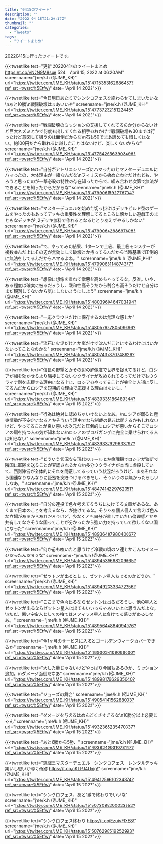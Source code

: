 ```yaml
---
title: "0415のツイート"
description: ""
date: "2022-04-15T21:20:17Z"
thumbnail: ""
categories:
  - "Tweets"
tags:
  - "ツイートまとめ"
---
```

20220415に行ったツイートです。
<!--more-->
{{<tweetlike text=\"更新 20220414のツイートまとめ https://t.co/vN2N9M8sue 524　April 15, 2022 at 06:20AM\" screenname=\"jme/k.h (@JME_KH)\" url=\"https://twitter.com/JME_KH/status/1514715353162686467?ref_src=twsrc%5Etfw\" date=\"April 14 2022\">}}

{{<tweetlike text=\"今日明日あたりでシンクロフェスを終わらせてしまいたいな\nあと10勝\n戦闘破壊はまあいいや\" screenname=\"jme/k.h (@JME_KH)\" url=\"https://twitter.com/JME_KH/status/1514773723215122445?ref_src=twsrc%5Etfw\" date=\"April 14 2022\">}}

{{<tweetlike text=\"戦闘破壊のミッションの支援してくれてるのか分からないけど巨大ネズミとかで何度も出してくれる相手のおかげで戦闘破壊も30までは行ったけど意図して狙うのは面倒だからな\n石も50でまあ諦めても惜しくはない。約100円だから取れるに越したことはないけど、楽しくないからな\" screenname=\"jme/k.h (@JME_KH)\" url=\"https://twitter.com/JME_KH/status/1514775426563903496?ref_src=twsrc%5Etfw\" date=\"April 14 2022\">}}

{{<tweetlike text=\"自分がアトリエシリーズにハマったのとマスターデュエルにハマったの、大体理由が一緒なんだな\nフィリスから始めたわけだけれども、やろうと思ったのが一撃必殺の特性の存在知ったからで、組み合わせ次第で無法ができることを知ったからだからな\" screenname=\"jme/k.h (@JME_KH)\" url=\"https://twitter.com/JME_KH/status/1514799061592776704?ref_src=twsrc%5Etfw\" date=\"April 14 2022\">}}

{{<tweetlike text=\"マスターデュエルを始めた切っ掛けはデッキビルド型のゲームをやったのもあってデッキの重要性を理解してるところに懐かしい遊戯王のまともなデッキが1,2デッキ無料で作れるとなるととりあえずやるしかない\" screenname=\"jme/k.h (@JME_KH)\" url=\"https://twitter.com/JME_KH/status/1514799064268697608?ref_src=twsrc%5Etfw\" date=\"April 14 2022\">}}

{{<tweetlike text=\"で、やってみた結果、1ターンで上級、最上級モンスターが複数並んだ上にその辺が無効にして破壊とか持ってるんだから当時基準で圧倒的に無法をしてるんだからハマるよね。\" screenname=\"jme/k.h (@JME_KH)\" url=\"https://twitter.com/JME_KH/status/1514799068114874377?ref_src=twsrc%5Etfw\" date=\"April 14 2022\">}}

{{<tweetlike text=\"想像に想像を重ねて憎悪を高めちゃってるな。反省。いや、ある程度は確実に被るだろうし、親和性高そうだから割合も高そうだけど自分はまだ観測してないから気にしないようにしよう\" screenname=\"jme/k.h (@JME_KH)\" url=\"https://twitter.com/JME_KH/status/1514803960464703494?ref_src=twsrc%5Etfw\" date=\"April 14 2022\">}}

{{<tweetlike text=\"一応クラウドだけに保存するのは無理な感じか\" screenname=\"jme/k.h (@JME_KH)\" url=\"https://twitter.com/JME_KH/status/1514805763780509696?ref_src=twsrc%5Etfw\" date=\"April 14 2022\">}}

{{<tweetlike text=\"流石に火災だけとか嵐だけで沈んだことにするわけにはいかないってことなのかな\" screenname=\"jme/k.h (@JME_KH)\" url=\"https://twitter.com/JME_KH/status/1514807437370748929?ref_src=twsrc%5Etfw\" date=\"April 14 2022\">}}

{{<tweetlike text=\"信長の野望とかその辺の解像度で世界を捉えてるけど、ロシアが幅を効かせるより隣接してないウクライナが攻められてるってだけでもウクライナ側を応援する理由になる上に、ロシアのやってることが完全に人道に反してるんだからロシアを短期的な理由で応援する理由はないし、\" screenname=\"jme/k.h (@JME_KH)\" url=\"https://twitter.com/JME_KH/status/1514839335186489344?ref_src=twsrc%5Etfw\" date=\"April 15 2022\">}}

{{<tweetlike text=\"行為は絶対に認めちゃいけないよなあ。\nロシアが弱ると極東情勢が不安定になるとかそういう理由でなら制裁の是非は問えるかもしれないけど、やってることが良い悪いの次元だと圧倒的にロシアが悪いからそこでロシアの肩を持つ人の気が知れない\nロシアのプロパガンダに完全に乗せられてる人は知らない\" screenname=\"jme/k.h (@JME_KH)\" url=\"https://twitter.com/JME_KH/status/1514839337929633797?ref_src=twsrc%5Etfw\" date=\"April 15 2022\">}}

{{<tweetlike text=\"どういう状況なら現代のルールとか倫理観でロシアが独断で隣国に軍隊を送ることが容認されるかな\n多分ウクライナが本当に虐殺していて、西側陣営が全体的にそれを隠蔽してるっていう状況だろうけど、まあそれなら国連なりなんなりに証拠を突きつけるべきだし、そういうのは無かったらしいしなあ。\" screenname=\"jme/k.h (@JME_KH)\" url=\"https://twitter.com/JME_KH/status/1514847414229762051?ref_src=twsrc%5Etfw\" date=\"April 15 2022\">}}

{{<tweetlike text=\"自分の連投で色々考えてるうちに抜けてる文章があるな。あくまで日本のことを考えるなら、が抜けてるな。そりゃあ個人個人で言えば色んな立場があるからあれだろうけど。少なくとも自分が属していたい倫理感とかを共有してなさそうな国ってことが分かったから強い力を持っていて欲しくない国になった\" screenname=\"jme/k.h (@JME_KH)\" url=\"https://twitter.com/JME_KH/status/1514893648798040067?ref_src=twsrc%5Etfw\" date=\"April 15 2022\">}}

{{<tweetlike text=\"何か前も呟いたと思うけど冷戦の頃のソ連とかこんなイメージだったんだろうな\" screenname=\"jme/k.h (@JME_KH)\" url=\"https://twitter.com/JME_KH/status/1514894539668209665?ref_src=twsrc%5Etfw\" date=\"April 15 2022\">}}

{{<tweetlike text=\"ゼットンが出るとして、ゼットン星人もでるのかどうか。\" screenname=\"jme/k.h (@JME_KH)\" url=\"https://twitter.com/JME_KH/status/1514894923333472256?ref_src=twsrc%5Etfw\" date=\"April 15 2022\">}}

{{<tweetlike text=\"ここまで色々出るならゼットンは出るだろうし、他の星人とゼットンが出るならゼットン星人は出てもいいっちゃあいいとは思うんだよな。\nただ、悪い宇宙人としての格ではメフィラス星人に負けてる感じがあるしなあ。\" screenname=\"jme/k.h (@JME_KH)\" url=\"https://twitter.com/JME_KH/status/1514895644884094976?ref_src=twsrc%5Etfw\" date=\"April 15 2022\">}}

{{<tweetlike text=\"今1ヶ月のサービスに入るとゴールデンウィークカバーできるか\" screenname=\"jme/k.h (@JME_KH)\" url=\"https://twitter.com/JME_KH/status/1514896034169688066?ref_src=twsrc%5Etfw\" date=\"April 15 2022\">}}

{{<tweetlike text=\"大した量じゃないけどやっぱり今回もあるのか、ミッション追加。\nダメージ面倒だなあ\" screenname=\"jme/k.h (@JME_KH)\" url=\"https://twitter.com/JME_KH/status/1514899817662935040?ref_src=twsrc%5Etfw\" date=\"April 15 2022\">}}

{{<tweetlike text=\"ジョーズの舞台\" screenname=\"jme/k.h (@JME_KH)\" url=\"https://twitter.com/JME_KH/status/1514905414156288003?ref_src=twsrc%5Etfw\" date=\"April 15 2022\">}}

{{<tweetlike text=\"ダメージを与えるはめんどくさすぎるな\n10勝分以上必要じゃん\" screenname=\"jme/k.h (@JME_KH)\" url=\"https://twitter.com/JME_KH/status/1514932365235470337?ref_src=twsrc%5Etfw\" date=\"April 15 2022\">}}

{{<tweetlike text=\"あと6勝から5勝、\" screenname=\"jme/k.h (@JME_KH)\" url=\"https://twitter.com/JME_KH/status/1514938240931078147?ref_src=twsrc%5Etfw\" date=\"April 15 2022\">}}

{{<tweetlike text=\"遊戯王マスターデュエル　シンクロフェス　レンタルデッキ　集いし想いが導く奇跡 https://t.co/cKLPJ4Unjg\" screenname=\"jme/k.h (@JME_KH)\" url=\"https://twitter.com/JME_KH/status/1514941256610234374?ref_src=twsrc%5Etfw\" date=\"April 15 2022\">}}

{{<tweetlike text=\"シンクロフェス、あと1勝で終わりでいいな\" screenname=\"jme/k.h (@JME_KH)\" url=\"https://twitter.com/JME_KH/status/1515073085200023552?ref_src=twsrc%5Etfw\" date=\"April 15 2022\">}}

{{<tweetlike text=\"シンクロフェス終わり https://t.co/EzuivFlXE8\" screenname=\"jme/k.h (@JME_KH)\" url=\"https://twitter.com/JME_KH/status/1515076298519252993?ref_src=twsrc%5Etfw\" date=\"April 15 2022\">}}

